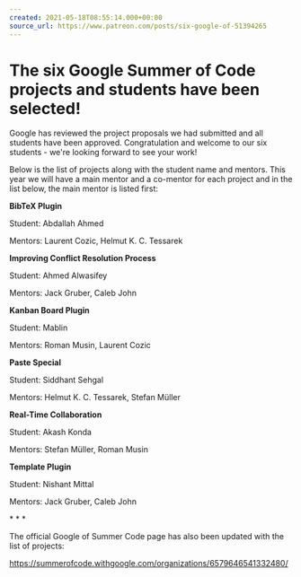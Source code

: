 ```yaml
---
created: 2021-05-18T08:55:14.000+00:00
source_url: https://www.patreon.com/posts/six-google-of-51394265
---
```


# The six Google Summer of Code projects and students have been selected!

Google has reviewed the project proposals we had submitted and all students have been approved. Congratulation and welcome to our six students - we're looking forward to see your work!

Below is the list of projects along with the student name and mentors. This year we will have a main mentor and a co-mentor for each project and in the list below, the main mentor is listed first:

**BibTeX Plugin**

Student: Abdallah Ahmed

Mentors: Laurent Cozic, Helmut K. C. Tessarek

**Improving Conflict Resolution Process**

Student: Ahmed Alwasifey

Mentors: Jack Gruber, Caleb John

**Kanban Board Plugin**

Student: Mablin

Mentors: Roman Musin, Laurent Cozic

**Paste Special**

Student: Siddhant Sehgal

Mentors: Helmut K. C. Tessarek, Stefan Müller

**Real-Time Collaboration**

Student: Akash Konda

Mentors: Stefan Müller, Roman Musin

**Template Plugin**

Student: Nishant Mittal

Mentors: Jack Gruber, Caleb John

\* \* \*

The official Google of Summer Code page has also been updated with the list of projects:

https://summerofcode.withgoogle.com/organizations/6579646541332480/